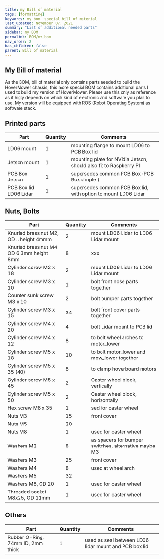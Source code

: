 ```yaml
---
title: my Bill of material
tags: [formatting]
keywords: my bom, special bill of material
last_updated: November 07, 2021
summary: "List of additional needed parts"
sidebar: my BOM
permalink: BOM/my_bom
nav_order: 2
has_children: false
parent: Bill of material
---
```


## My Bill of material
As the BOM, bill of material only contains parts needed to build the HoverMower chassis, this more special BOM contains additional parts I used
to build my version of HoverMower. Please use this only as reference as it higly depends on which kind of electronic and software you plan to use. 
My version will be equipped with ROS (Robot Operating System) as software stack.

## Printed parts

| Part | Quantity | Comments |
|-------|--------|---------|
| LD06 mount | 1 | mounting flange to mount LD06 to PCB Box lid |
| Jetson mount | 1 | mounting plate for NVidia Jetson, should also fit to Raspberry PI |
| PCB Box Jetson | 1 | supersedes common PCB Box (PCB Box simple ) |
| PCB Box lid LD06 Lidar | 1 | supersedes common PCB Box lid, with option to mount LD06 Lidar |


## Nuts, Bolts

| Part | Quantity | Comments |
|-------|--------|---------|
| Knurled brass nut M2, OD .. height 4mmm | 2  | mount LD06 Lidar to LD06 Lidar mount  |
| Knurled brass nut M4 OD 6.3mm height 8mm| 8 |xxx|
| Cylinder screw M2 x 18 | 2 | mount LD06 Lidar to LD06 Lidar mount | 
| Cylinder screw M3 x 10  | 1 | bolt front nose parts together |
| Counter sunk screw M3 x 10 | 2 | bolt bumper parts together |
| Cylinder screw M3 x 15 | 34 | bolt front cover parts together |
| Cylinder screw M4 x 20 | 4 | bolt Lidar mount to PCB lid |
| Cylinder screw M4 x 12 | 8 | to bolt wheel arches to motor_lower |
| Cylinder screw M5 x 18 | 10 | to bolt motor_lower and mow_lower together | 
| Cylinder screw M5 x 35 (40) | 8 | to clamp hoverboard motors |
| Cylinder screw M5 x 45 | 2 | Caster wheel block, vertically |
| Cylinder screw M5 x 50 | 2 | Caster wheel block, horizontally |
| Hex screw M8 x 35 | 1 | sed for caster wheel |
| Nuts M3 | 15 | front cover |
| Nuts M5 | 20 | |
| Nuts M8 | 1 | used for caster wheel|
| Washers M2 | 8 | as spacers for bumper switches, alternative maybe M3 |
| Washers M3 | 25 | front cover |
| Washers M4 | 8 | used at wheel arch |
| Washers M5 | 32 | |
| Washers M8, OD 20 | 1 | used for caster wheel 
| Threaded socket M8x25, OD 11mm | 1 | used for caster wheel |

## Others

| Part | Quantity | Comments |
|-------|--------|---------|
| Rubber O-Ring, 74mm ID, 2mm thick | 1 | used as seal between LD06 lidar mount and PCB box lid |

